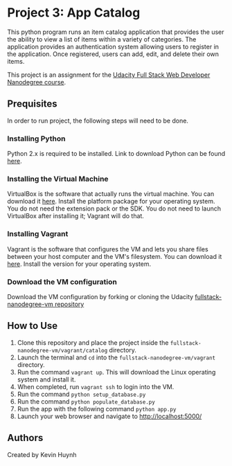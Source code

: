 # Project 3: App Catalog
This python program runs an item catalog application that provides the user the ability to view a list
of items within a variety of categories. The application provides an authentication system allowing users
to register in the application. Once registered, users can add, edit, and delete their own items.

This project is an assignment for the [Udacity Full Stack Web Developer Nanodegree course](https://www.udacity.com/course/full-stack-web-developer-nanodegree--nd004). 
## Prequisites
In order to run project, the following steps will need to be done.
### Installing Python
Python 2.x is required to be installed. Link to download Python can be found [here](https://www.python.org/downloads/).
### Installing the Virtual Machine
VirtualBox is the software that actually runs the virtual machine. You can download it [here](https://www.virtualbox.org/wiki/Download_Old_Builds_5_1). Install the platform package for your operating system. You do not need the extension pack or the SDK. You do not need to launch VirtualBox after installing it; Vagrant will do that.
### Installing Vagrant
Vagrant is the software that configures the VM and lets you share files between your host computer and the VM's filesystem. You can download it [here](https://www.vagrantup.com/downloads.html). Install the version for your operating system.
### Download the VM configuration
Download the VM configuration by forking or cloning the Udacity [fullstack-nanodegree-vm repository](https://github.com/udacity/fullstack-nanodegree-vm)
## How to Use
1. Clone this repository and place the project inside the ```fullstack-nanodegree-vm/vagrant/catalog``` directory.
2. Launch the terminal and ```cd``` into the ```fullstack-nanodegree-vm/vagrant``` directory.
3. Run the command ```vagrant up```. This will download the Linux operating system and install it.
4. When completed, run ```vagrant ssh``` to login into the VM.
5. Run the command ```python setup_database.py```
6. Run the command ```python populate_database.py```
7. Run the app with the following command ```python app.py```
8. Launch your web browser and navigate to [http://localhost:5000/](http://localhost:5000/)
## Authors
Created by Kevin Huynh